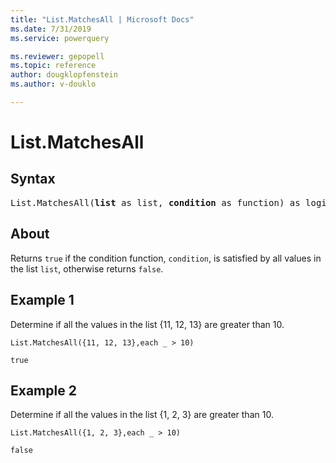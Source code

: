```yaml
---
title: "List.MatchesAll | Microsoft Docs"
ms.date: 7/31/2019
ms.service: powerquery

ms.reviewer: gepopell
ms.topic: reference
author: dougklopfenstein
ms.author: v-douklo

---
```

# List.MatchesAll

## Syntax

<pre>
List.MatchesAll(<b>list</b> as list, <b>condition</b> as function) as logical
</pre>
  
## About  
Returns `true` if the condition function, `condition`, is satisfied by all values in the list `list`, otherwise returns `false`.

## Example 1
Determine if all the values in the list {11, 12, 13} are greater than 10.

```powerquery-m
List.MatchesAll({11, 12, 13},each _ > 10)
```

`true`

## Example 2
Determine if all the values in the list {1, 2, 3} are greater than 10.

```powerquery-m
List.MatchesAll({1, 2, 3},each _ > 10)
```

`false`
